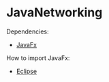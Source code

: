 # JavaNetworking


Dependencies: 
* [JavaFx](https://gluonhq.com/products/javafx/)

How to import JavaFx:
* [Eclipse](https://www.eclipse.org/efxclipse/install.html)


